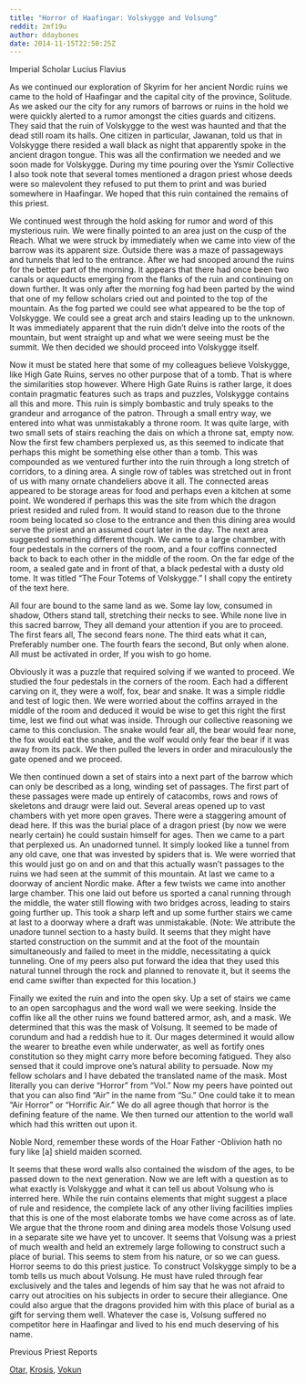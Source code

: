 ```yaml
---
title: "Horror of Haafingar: Volskygge and Volsung"
reddit: 2mf19u
author: ddaybones
date: 2014-11-15T22:50:25Z
---
```


Imperial Scholar Lucius Flavius

As we continued our exploration of Skyrim for her ancient Nordic ruins we came to the hold of Haafingar and the capital city of the province, Solitude. As we asked our the city for any rumors of barrows or ruins in the hold we were quickly alerted to a rumor amongst the cities guards and citizens. They said that the ruin of Volskygge to the west was haunted and that the dead still roam its halls. One citizen in particular, Jawanan, told us that in Volskygge there resided a wall black as night that apparently spoke in the ancient dragon tongue. This was all the confirmation we needed and we soon made for Volskygge. During my time pouring over the Ysmir Collective I also took note that several tomes mentioned a dragon priest whose deeds were so malevolent they refused to put them to print and was buried somewhere in Haafingar. We hoped that this ruin contained the remains of this priest. 

We continued west through the hold asking for rumor and word of this mysterious ruin. We were finally pointed to an area just on the cusp of the Reach. What we were struck by immediately when we came into view of the barrow was its apparent size. Outside there was a maze of passageways and tunnels that led to the entrance. After we had snooped around the ruins for the better part of the morning. It appears that there had once been two canals or aqueducts emerging from the flanks of the ruin and continuing on down further. It was only after the morning fog had been parted by the wind that one of my fellow scholars cried out and pointed to the top of the mountain. As the fog parted we could see what appeared to be the top of Volskygge. We could see a great arch and stairs leading up to the unknown. It was immediately apparent that the ruin didn’t delve into the roots of the mountain, but went straight up and what we were seeing must be the summit. We then decided we should proceed into Volskygge itself.  

Now it must be stated here that some of my colleagues believe Volskygge, like High Gate Ruins, serves no other purpose that of a tomb. That is where the similarities stop however. Where High Gate Ruins is rather large, it does contain pragmatic features such as traps and puzzles, Volskygge contains all this and more. This ruin is simply bombastic and truly speaks to the grandeur and arrogance of the patron. Through a small entry way, we entered into what was unmistakably a throne room. It was quite large, with two small sets of stairs reaching the dais on which a throne sat, empty now. Now the first few chambers perplexed us, as this seemed to indicate that perhaps this might be something else other than a tomb. This was compounded as we ventured further into the ruin through a long stretch of corridors, to a dining area. A single row of tables was stretched out in front of us with many ornate chandeliers above it all. The connected areas appeared to be storage areas for food and perhaps even a kitchen at some point. We wondered if perhaps this was the site from which the dragon priest resided and ruled from. It would stand to reason due to the throne room being located so close to the entrance and then this dining area would serve the priest and an assumed court later in the day. The next area suggested something different though. We came to a large chamber, with four pedestals in the corners of the room, and a four coffins connected back to back to each other in the middle of the room. On the far edge of the room, a sealed gate and in front of that, a black pedestal with a dusty old tome. It was titled “The Four Totems of Volskygge.” I shall copy the entirety of the text here. 

All four are bound to the same land as we. Some lay low, consumed in shadow, Others stand tall, stretching their necks to see. While none live in this sacred barrow, They all demand your attention if you are to proceed. The first fears all, The second fears none. The third eats what it can, Preferably number one. The fourth fears the second, But only when alone. All must be activated in order, If you wish to go home.

Obviously it was a puzzle that required solving if we wanted to proceed. We studied the four pedestals in the corners of the room. Each had a different carving on it, they were a wolf, fox, bear and snake. It was a simple riddle and test of logic then. We were worried about the coffins arrayed in the middle of the room and deduced it would be wise to get this right the first time, lest we find out what was inside. Through our collective reasoning we came to this conclusion. The snake would fear all, the bear would fear none, the fox would eat the snake, and the wolf would only fear the bear if it was away from its pack. We then pulled the levers in order and miraculously the gate opened and we proceed. 

We then continued down a set of stairs into a next part of the barrow which can only be described as a long, winding set of passages. The first part of these passages were made up entirely of catacombs, rows and rows of skeletons and draugr were laid out. Several areas opened up to vast chambers with yet more open graves. There were a staggering amount of dead here. If this was the burial place of a dragon priest (by now we were nearly certain) he could sustain himself for ages. Then we came to a part that perplexed us. An unadorned tunnel. It simply looked like a tunnel from any old cave, one that was invested by spiders that is. We were worried that this would just go on and on and that this actually wasn’t passages to the ruins we had seen at the summit of this mountain. At last we came to a doorway of ancient Nordic make. After a few twists we came into another large chamber. This one laid out before us sported a canal running through the middle, the water still flowing with two bridges across, leading to stairs going further up. This took a sharp left and up some further stairs we came at last to a doorway where a draft was unmistakable. (Note: We attribute the unadore tunnel section to a hasty build. It seems that they might have started construction on the summit and at the foot of the mountain simultaneously and failed to meet in the middle, necessitating a quick tunneling. One of my peers also put forward the idea that they used this natural tunnel through the rock and planned to renovate it, but it seems the end came swifter than expected for this location.) 

Finally we exited the ruin and into the open sky. Up a set of stairs we came to an open sarcophagus and the word wall we were seeking. Inside the coffin like all the other ruins we found battered armor, ash, and a mask. We determined that this was the mask of Volsung. It seemed to be made of corundum and had a reddish hue to it. Our mages determined it would allow the wearer to breathe even while underwater, as well as fortify ones constitution so they might carry more before becoming fatigued. They also sensed that it could improve one’s natural ability to persuade. Now my fellow scholars and I have debated the translated name of the mask. Most literally you can derive “Horror” from “Vol.” Now my peers have pointed out that you can also find “Air” in the name from “Su.” One could take it to mean “Air Horror” or “Horrific Air.” We do all agree though that horror is the defining feature of the name. We then turned our attention to the world wall which had this written out upon it. 

Noble Nord, remember these words of the Hoar Father -Oblivion hath no fury like [a] shield maiden scorned.

It seems that these word walls also contained the wisdom of the ages, to be passed down to the next generation. Now we are left with a question as to what exactly is Volskygge and what it can tell us about Volsung who is interred here. While the ruin contains elements that might suggest a place of rule and residence, the complete lack of any other living facilities implies that this is one of the most elaborate tombs we have come across as of late. We argue that the throne room and dining area models those Volsung used in a separate site we have yet to uncover. It seems that Volsung was a priest of much wealth and held an extremely large following to construct such a place of burial. This seems to stem from his nature, or so we can guess. Horror seems to do this priest justice. To construct Volskygge simply to be a tomb tells us much about Volsung. He must have ruled through fear exclusively and the tales and legends of him say that he was not afraid to carry out atrocities on his subjects in order to secure their allegiance. One could also argue that the dragons provided him with this place of burial as a gift for serving them well. Whatever the case is, Volsung suffered no competitor here in Haafingar and lived to his end much deserving of his name. 

Previous Priest Reports

[Otar](https://www.reddit.com/r/teslore/comments/2m446r/the_enigma_of_ragnvald/), [Krosis](https://www.reddit.com/r/teslore/comments/2m7teu/under_an_open_sky_shearpoint_and_krosis/), [Vokun](https://www.reddit.com/r/teslore/comments/2mb4oi/guardian_of_the_north_high_gate_ruins_and_vokun/)

